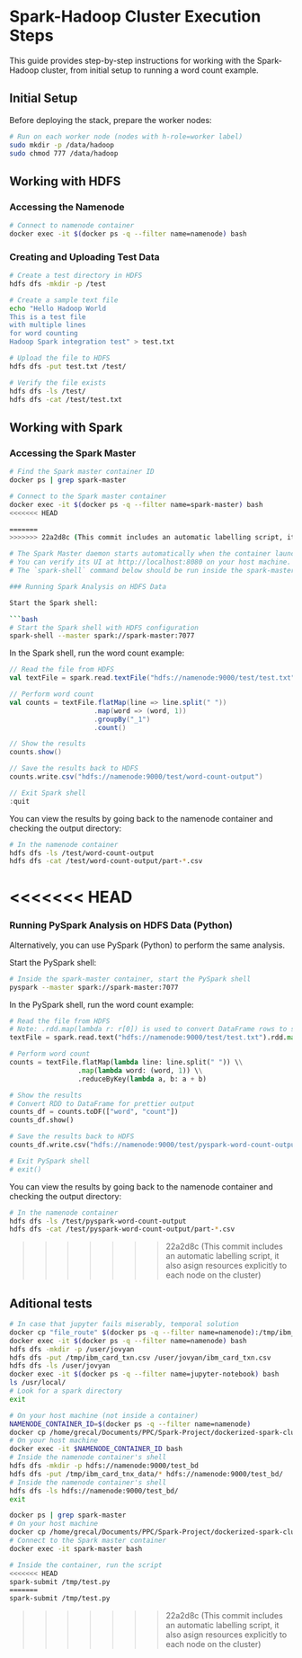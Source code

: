 # Spark-Hadoop Cluster Execution Steps

This guide provides step-by-step instructions for working with the Spark-Hadoop cluster, from initial setup to running a word count example.

## Initial Setup

Before deploying the stack, prepare the worker nodes:

```bash
# Run on each worker node (nodes with h-role=worker label)
sudo mkdir -p /data/hadoop
sudo chmod 777 /data/hadoop
```

## Working with HDFS

### Accessing the Namenode

```bash
# Connect to namenode container
docker exec -it $(docker ps -q --filter name=namenode) bash
```

### Creating and Uploading Test Data

```bash
# Create a test directory in HDFS
hdfs dfs -mkdir -p /test

# Create a sample text file
echo "Hello Hadoop World
This is a test file
with multiple lines
for word counting
Hadoop Spark integration test" > test.txt

# Upload the file to HDFS
hdfs dfs -put test.txt /test/

# Verify the file exists
hdfs dfs -ls /test/
hdfs dfs -cat /test/test.txt
```

## Working with Spark

### Accessing the Spark Master

```bash
# Find the Spark master container ID
docker ps | grep spark-master

# Connect to the Spark master container
docker exec -it $(docker ps -q --filter name=spark-master) bash
<<<<<<< HEAD

=======
>>>>>>> 22a2d8c (This commit includes an automatic labelling script, it also asign resources explicitly to each node on the cluster)

# The Spark Master daemon starts automatically when the container launches.
# You can verify its UI at http://localhost:8080 on your host machine.
# The `spark-shell` command below should be run inside the spark-master container's bash prompt.

### Running Spark Analysis on HDFS Data

Start the Spark shell:

```bash
# Start the Spark shell with HDFS configuration
spark-shell --master spark://spark-master:7077
```

In the Spark shell, run the word count example:

```scala
// Read the file from HDFS
val textFile = spark.read.textFile("hdfs://namenode:9000/test/test.txt")

// Perform word count
val counts = textFile.flatMap(line => line.split(" "))
                     .map(word => (word, 1))
                     .groupBy("_1")
                     .count()

// Show the results
counts.show()

// Save the results back to HDFS
counts.write.csv("hdfs://namenode:9000/test/word-count-output")

// Exit Spark shell
:quit
```

You can view the results by going back to the namenode container and checking the output directory:

```bash
# In the namenode container
hdfs dfs -ls /test/word-count-output
hdfs dfs -cat /test/word-count-output/part-*.csv
```

<<<<<<< HEAD
=======
### Running PySpark Analysis on HDFS Data (Python)

Alternatively, you can use PySpark (Python) to perform the same analysis.

Start the PySpark shell:

```bash
# Inside the spark-master container, start the PySpark shell
pyspark --master spark://spark-master:7077
```

In the PySpark shell, run the word count example:

```python
# Read the file from HDFS
# Note: .rdd.map(lambda r: r[0]) is used to convert DataFrame rows to simple strings
textFile = spark.read.text("hdfs://namenode:9000/test/test.txt").rdd.map(lambda r: r[0])

# Perform word count
counts = textFile.flatMap(lambda line: line.split(" ")) \\
                 .map(lambda word: (word, 1)) \\
                 .reduceByKey(lambda a, b: a + b)

# Show the results
# Convert RDD to DataFrame for prettier output
counts_df = counts.toDF(["word", "count"])
counts_df.show()

# Save the results back to HDFS
counts_df.write.csv("hdfs://namenode:9000/test/pyspark-word-count-output")

# Exit PySpark shell
# exit()
```

You can view the results by going back to the namenode container and checking the output directory:

```bash
# In the namenode container
hdfs dfs -ls /test/pyspark-word-count-output
hdfs dfs -cat /test/pyspark-word-count-output/part-*.csv
```

>>>>>>> 22a2d8c (This commit includes an automatic labelling script, it also asign resources explicitly to each node on the cluster)
## Aditional tests

```bash
# In case that jupyter fails miserably, temporal solution
docker cp "file_route" $(docker ps -q --filter name=namenode):/tmp/ibm_card_txn.csv
docker exec -it $(docker ps -q --filter name=namenode) bash
hdfs dfs -mkdir -p /user/jovyan
hdfs dfs -put /tmp/ibm_card_txn.csv /user/jovyan/ibm_card_txn.csv
hdfs dfs -ls /user/jovyan
docker exec -it $(docker ps -q --filter name=jupyter-notebook) bash
ls /usr/local/
# Look for a spark directory
exit
```

```bash
# On your host machine (not inside a container)
NAMENODE_CONTAINER_ID=$(docker ps -q --filter name=namenode)
docker cp /home/grecal/Documents/PPC/Spark-Project/dockerized-spark-cluster-set-up/Docs/Data_files $NAMENODE_CONTAINER_ID:/tmp/ibm_card_tnx_data
# On your host machine
docker exec -it $NAMENODE_CONTAINER_ID bash
# Inside the namenode container's shell
hdfs dfs -mkdir -p hdfs://namenode:9000/test_bd
hdfs dfs -put /tmp/ibm_card_tnx_data/* hdfs://namenode:9000/test_bd/
# Inside the namenode container's shell
hdfs dfs -ls hdfs://namenode:9000/test_bd/
exit

docker ps | grep spark-master
# On your host machine
docker cp /home/grecal/Documents/PPC/Spark-Project/dockerized-spark-cluster-set-up/Docs/Test_scripts/test.py spark-master:/tmp/test.py
# Connect to the Spark master container
docker exec -it spark-master bash

# Inside the container, run the script
<<<<<<< HEAD
spark-submit /tmp/test.py
=======
spark-submit /tmp/test.py
```
>>>>>>> 22a2d8c (This commit includes an automatic labelling script, it also asign resources explicitly to each node on the cluster)
